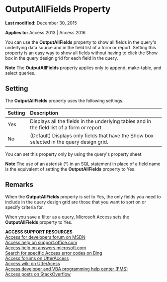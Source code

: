 
# OutputAllFields Property

 **Last modified:** December 30, 2015

**Applies to:** Access 2013 | Access 2016

You can use the  **OutputAllFields** property to show all fields in the query's underlying data source and in the field list of a form or report. Setting this property is an easy way to show all fields without having to click the Show box in the query design grid for each field in the query.


 **Note**   The **OutputAllFields** property applies only to append, make-table, and select queries.


## Setting

The  **OutputAllFields** property uses the following settings.



|**Setting**|**Description**|
|:-----|:-----|
|Yes|Displays all the fields in the underlying tables and in the field list of a form or report.|
|No|(Default) Displays only fields that have the Show box selected in the query design grid.|
You can set this property only by using the query's property sheet.


 **Note**  The use of an asterisk (*) in an SQL statement in place of a field name is the equivalent of setting the  **OutputAllFields** property to Yes.


## Remarks

When the  **OutputAllFields** property is set to Yes, the only fields you need to include in the query design grid are those that you want to sort on or specify criteria for.

When you save a filter as a query, Microsoft Access sets the  **OutputAllFields** property to Yes.

 **ACCESS SUPPORT RESOURCES**<br>
[Access for developers forum on MSDN](https://social.msdn.microsoft.com/Forums/office/en-US/home?forum=accessdev)<br>
[Access help on support.office.com](https://support.office.com/search/results?query=Access)<br>
[Access help on answers.microsoft.com](http://answers.microsoft.com/en-us/office/forum/access?page=1&;tab=question&;status=all&;auth=1)<br>
[Search for specific Access error codes on Bing](http://www.bing.com/)<br>
[Access forums on UtterAccess](http://www.utteraccess.com/forum/index.php?act=idx)<br>
[Access wiki on UtterAcess](http://www.utteraccess.com/forum/index.php?act=idx)<br>
[Access developer and VBA programming help center (FMS)](http://www.fmsinc.com/MicrosoftAccess/developer/)<br>
[Access posts on StackOverflow](http://stackoverflow.com/questions/tagged/ms-access)

